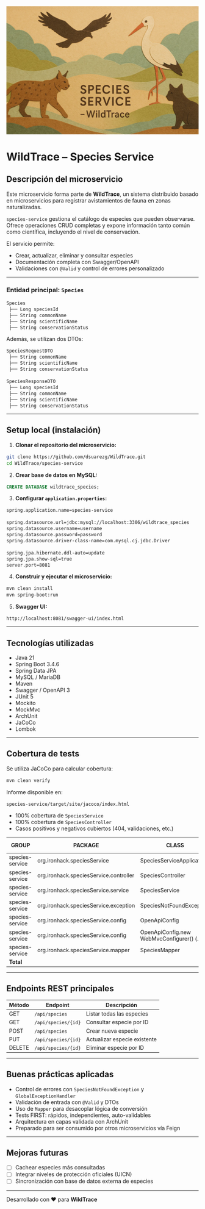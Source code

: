 <div style="text-align: center;">
  <img src="src/main/resources/static/banner.png" alt="WildTrace Species Service">
</div>

# WildTrace – Species Service

## Descripción del microservicio

Este microservicio forma parte de **WildTrace**, un sistema distribuido basado en microservicios para registrar avistamientos de fauna en zonas naturalizadas.

`species-service` gestiona el catálogo de especies que pueden observarse. Ofrece operaciones CRUD completas y expone información tanto común como científica, incluyendo el nivel de conservación.

El servicio permite:
- Crear, actualizar, eliminar y consultar especies
- Documentación completa con Swagger/OpenAPI
- Validaciones con `@Valid` y control de errores personalizado

---



### Entidad principal: `Species`

```text
Species
 ├── Long speciesId
 ├── String commonName
 ├── String scientificName
 ├── String conservationStatus
```

Además, se utilizan dos DTOs:

```text
SpeciesRequestDTO
 ├── String commonName
 ├── String scientificName
 ├── String conservationStatus

SpeciesResponseDTO
 ├── Long speciesId
 ├── String commonName
 ├── String scientificName
 ├── String conservationStatus
```

---

## Setup local (instalación)

1. **Clonar el repositorio del microservicio:**
```bash
git clone https://github.com/dsuarezg/WildTrace.git
cd WildTrace/species-service
```

2. **Crear base de datos en MySQL:**
```sql
CREATE DATABASE wildtrace_species;
```

3. **Configurar `application.properties`:**
```properties
spring.application.name=species-service

spring.datasource.url=jdbc:mysql://localhost:3306/wildtrace_species
spring.datasource.username=username
spring.datasource.password=password
spring.datasource.driver-class-name=com.mysql.cj.jdbc.Driver

spring.jpa.hibernate.ddl-auto=update
spring.jpa.show-sql=true
server.port=8081
```

4. **Construir y ejecutar el microservicio:**
```bash
mvn clean install
mvn spring-boot:run
```

5. **Swagger UI:**
```
http://localhost:8081/swagger-ui/index.html
```

---

## Tecnologías utilizadas

- Java 21
- Spring Boot 3.4.6
- Spring Data JPA
- MySQL / MariaDB
- Maven
- Swagger / OpenAPI 3
- JUnit 5
- Mockito
- MockMvc
- ArchUnit
- JaCoCo
- Lombok

---

## Cobertura de tests

Se utiliza JaCoCo para calcular cobertura:
```bash
mvn clean verify
```
Informe disponible en:
```
species-service/target/site/jacoco/index.html
```

- 100% cobertura de `SpeciesService`
- 100% cobertura de `SpeciesController`
- Casos positivos y negativos cubiertos (404, validaciones, etc.)

| GROUP            | PACKAGE                                   | CLASS                                   | INSTR_MISSED | INSTR_COVERED | % INSTR | LINE_MISSED | LINE_COVERED | % LINE | METHOD_MISSED | METHOD_COVERED | % METHOD |
|------------------|-------------------------------------------|-----------------------------------------|--------------|---------------|---------|-------------|--------------|--------|---------------|----------------|----------|
| species-service  | org.ironhack.speciesService               | SpeciesServiceApplication               | 5            | 3             | 37.5%   | 2           | 1            | 33.3%  | 1             | 1              | 50.0%    |
| species-service  | org.ironhack.speciesService.controller    | SpeciesController                       | 0            | 42            | 100.0%  | 0           | 8            | 100.0% | 0             | 7              | 100.0%   |
| species-service  | org.ironhack.speciesService.service       | SpeciesService                          | 0            | 93            | 100.0%  | 0           | 21           | 100.0% | 0             | 9              | 100.0%   |
| species-service  | org.ironhack.speciesService.exception     | SpeciesNotFoundException                | 4            | 5             | 55.6%   | 2           | 2            | 50.0%  | 1             | 1              | 50.0%    |
| species-service  | org.ironhack.speciesService.config        | OpenApiConfig                           | 0            | 8             | 100.0%  | 0           | 2            | 100.0% | 0             | 2              | 100.0%   |
| species-service  | org.ironhack.speciesService.config        | OpenApiConfig.new WebMvcConfigurer() {...} | 0         | 22            | 100.0%  | 0           | 5            | 100.0% | 0             | 2              | 100.0%   |
| species-service  | org.ironhack.speciesService.mapper        | SpeciesMapper                           | 3            | 40            | 93.0%   | 1           | 11           | 91.7%  | 1             | 2              | 66.7%    |
| **Total**        |                                           |                                         | **12**       | **213**       | **94.7%** | **5**      | **50**       | **90.9%** | **3**        | **24**         | **88.9%** |

---

## Endpoints REST principales

| Método | Endpoint                | Descripción                      |
|--------|-------------------------|----------------------------------|
| GET    | `/api/species`         | Listar todas las especies        |
| GET    | `/api/species/{id}`    | Consultar especie por ID         |
| POST   | `/api/species`         | Crear nueva especie              |
| PUT    | `/api/species/{id}`    | Actualizar especie existente     |
| DELETE | `/api/species/{id}`    | Eliminar especie por ID          |

---

## Buenas prácticas aplicadas

- Control de errores con `SpeciesNotFoundException` y `GlobalExceptionHandler`
- Validación de entrada con `@Valid` y DTOs
- Uso de `Mapper` para desacoplar lógica de conversión
- Tests FIRST: rápidos, independientes, auto-validables
- Arquitectura en capas validada con ArchUnit
- Preparado para ser consumido por otros microservicios vía Feign

---

## Mejoras futuras

- [ ] Cachear especies más consultadas
- [ ] Integrar niveles de protección oficiales (UICN)
- [ ] Sincronización con base de datos externa de especies

---

Desarrollado con ❤️ para **WildTrace**
